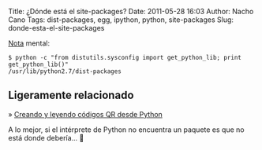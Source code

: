 Title: ¿Dónde está el site-packages?
Date: 2011-05-28 16:03
Author: Nacho Cano
Tags: dist-packages, egg, ipython, python, site-packages
Slug: donde-esta-el-site-packages

[Nota][] mental:

    $ python -c "from distutils.sysconfig import get_python_lib; print get_python_lib()"
    /usr/lib/python2.7/dist-packages

Ligeramente relacionado
-----------------------

» [Creando y leyendo códigos QR desde Python][]

A lo mejor, si el intérprete de Python no encuentra un paquete es que no
está donde debería... :facepalm:

  [Nota]: http://docs.djangoproject.com/en/dev/topics/install/?from=olddocs#remove-any-old-versions-of-django
    "Nota"
  [Creando y leyendo códigos QR desde Python]: {filename}/admin/creando-y-leyendo-codigos-qr-desde-python.md
    "Creando y leyendo códigos QR desde Python"

